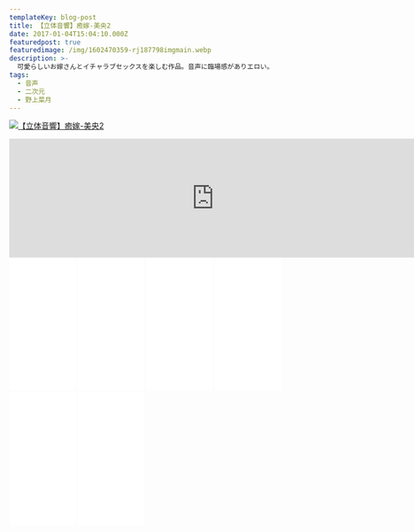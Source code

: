 ```yaml
---
templateKey: blog-post
title: 【立体音響】癒嫁-美央2
date: 2017-01-04T15:04:10.000Z
featuredpost: true
featuredimage: /img/1602470359-rj187798imgmain.webp
description: >-
  可愛らしいお嫁さんとイチャラブセックスを楽しむ作品。音声に臨場感がありエロい。
tags:
  - 音声
  - 二次元
  - 野上菜月
---
```

[![【立体音響】癒嫁-美央2](/img/1602470359-rj187798imgmain.webp)](https://www.dlsite.com/maniax/dlaf/=/t/i/link/work/aid/guravuiresub/id/RJ187798.html)

<iframe width="740" height="215" frameborder="0" allowfullscreen="" src="https://chobit.cc/embed/3inyt/6r5j2lby?aid=guravuiresub"></iframe>

<div>
<!-- おすすめ商品を並べる説明-->
                   <iframe style="width:120px;height:240px;" marginwidth="0" marginheight="0" scrolling="no" frameborder="0" src="//rcm-fe.amazon-adsystem.com/e/cm?lt1=_blank&bc1=000000&IS2=1&bg1=FFFFFF&fc1=000000&lc1=0000FF&t=petnanukidol-22&language=ja_JP&o=9&p=8&l=as4&m=amazon&f=ifr&ref=as_ss_li_til&asins=B07R8GGDC8&linkId=3e62a8671121c96e0ac28a165439c05b"></iframe>
                  <!-- オナホ-->
                  <iframe style="width:120px;height:240px;" marginwidth="0" marginheight="0" scrolling="no" frameborder="0" src="//rcm-fe.amazon-adsystem.com/e/cm?lt1=_blank&bc1=000000&IS2=1&bg1=FFFFFF&fc1=000000&lc1=0000FF&t=petnanukidol-22&language=ja_JP&o=9&p=8&l=as4&m=amazon&f=ifr&ref=as_ss_li_til&asins=B08863MWTL&linkId=e7b3bdcee340b51cb0b67ffa6b2164ad"></iframe>
                  <!-- オナホ用ローション -->
                  <iframe style="width:120px;height:240px;" marginwidth="0" marginheight="0" scrolling="no" frameborder="0" src="//rcm-fe.amazon-adsystem.com/e/cm?lt1=_blank&bc1=000000&IS2=1&bg1=FFFFFF&fc1=000000&lc1=0000FF&t=petnanukidol-22&language=ja_JP&o=9&p=8&l=as4&m=amazon&f=ifr&ref=as_ss_li_til&asins=B005A0PEQ0&linkId=c7f9fbd15ef92c7c5034fc2280a1bfc6"></iframe>
                  <!-- おナニー、開発用 綿棒-->
                  <iframe style="width:120px;height:240px;" marginwidth="0" marginheight="0" scrolling="no" frameborder="0" src="//rcm-fe.amazon-adsystem.com/e/cm?lt1=_blank&bc1=000000&IS2=1&bg1=FFFFFF&fc1=000000&lc1=0000FF&t=petnanukidol-22&language=ja_JP&o=9&p=8&l=as4&m=amazon&f=ifr&ref=as_ss_li_til&asins=B077Z99B3R&linkId=1739a7bfd910a8e32aab62a33a671dbf"></iframe>
                  <!-- av -->
                  <iframe style="width:120px;height:240px;" marginwidth="0" marginheight="0" scrolling="no" frameborder="0" src="//rcm-fe.amazon-adsystem.com/e/cm?lt1=_blank&bc1=000000&IS2=1&bg1=FFFFFF&fc1=000000&lc1=0000FF&t=petnanukidol-22&language=ja_JP&o=9&p=8&l=as4&m=amazon&f=ifr&ref=as_ss_li_til&asins=B0167WVTUO&linkId=a50801bc4c19f1b39e05e032080dec62"></iframe>
                  <!-- 官能小説、漫画-->
                  <iframe style="width:120px;height:240px;" marginwidth="0" marginheight="0" scrolling="no" frameborder="0" src="//rcm-fe.amazon-adsystem.com/e/cm?lt1=_blank&bc1=000000&IS2=1&bg1=FFFFFF&fc1=000000&lc1=0000FF&t=petnanukidol-22&language=ja_JP&o=9&p=8&l=as4&m=amazon&f=ifr&ref=as_ss_li_til&asins=4862693768&linkId=bb86879ff4f456b78502e5f6cf43f880"></iframe>
                  <!-- 同人音声-->
                  <!-- 同人漫画-->
                  <!-- 同人音声-->
</div>
